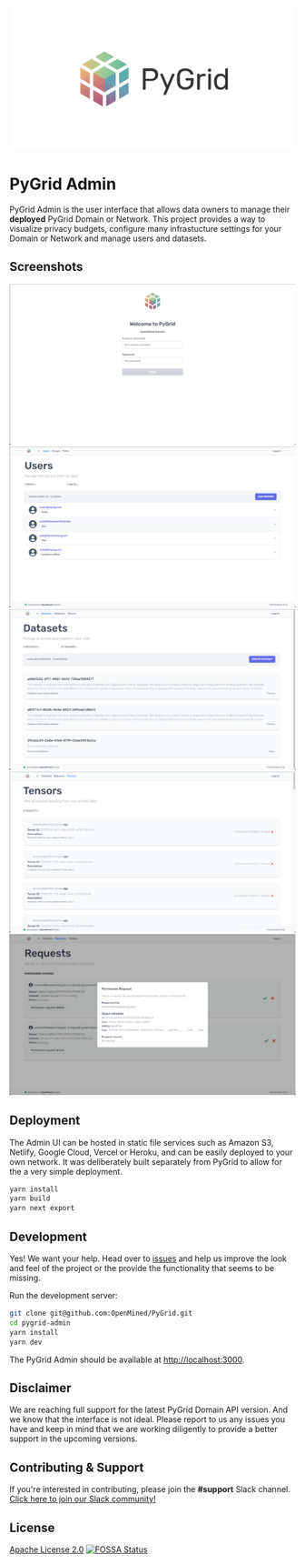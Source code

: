 ![PyGrid logo](https://raw.githubusercontent.com/OpenMined/design-assets/master/logos/PyGrid/horizontal-primary-trans.png)

# PyGrid Admin

PyGrid Admin is the user interface that allows data owners to manage their **deployed** PyGrid Domain or Network. This
project provides a way to visualize privacy budgets, configure many infrastucture settings for your Domain or Network
and manage users and datasets.

## Screenshots

<div>
  <img alt="Login" src="./screenshots/login.png" />
  <img alt="Users" src="./screenshots/users.png" />
  <img alt="Datasets" src="./screenshots/datasets.png" />
  <img alt="Tensors" src="./screenshots/tensors.png" />
  <img alt="Requests" src="./screenshots/requests.png" />
</diV>

## Deployment

The Admin UI can be hosted in static file services such as Amazon S3, Netlify, Google Cloud, Vercel or Heroku, and can
be easily deployed to your own network. It was deliberately built separately from PyGrid to allow for the a very simple
deployment.

```bash
yarn install
yarn build
yarn next export
```

## Development

Yes! We want your help. Head over to [issues](/../../issues) and help us improve the look and feel of the project or the
provide the functionality that seems to be missing.

Run the development server:

```bash
git clone git@github.com:OpenMined/PyGrid.git
cd pygrid-admin
yarn install
yarn dev
```

The PyGrid Admin should be available at [http://localhost:3000](http://localhost:3000).

## Disclaimer

We are reaching full support for the latest PyGrid Domain API version. And we know that the interface is not ideal.
Please report to us any issues you have and keep in mind that we are working diligently to provide a better support in
the upcoming versions.

## Contributing & Support

If you're interested in contributing, please join the **#support** Slack channel.
[Click here to join our Slack community!](https://slack.openmined.org)

## License

[Apache License 2.0](https://github.com/OpenMined/PySyft/blob/master/LICENSE)
[![FOSSA Status](https://app.fossa.io/api/projects/git%2Bgithub.com%2FOpenMined%2FPySyft.svg?type=large)](https://app.fossa.io/projects/git%2Bgithub.com%2FOpenMined%2FPySyft?ref=badge_large)
